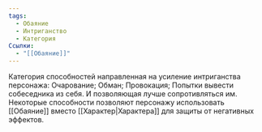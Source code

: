 ```yaml
---
tags:
  - Обаяние
  - Интриганство
  - Категория
Ссылки:
  - "[[Обаяние]]"
---
```

Категория способностей направленная на усиление интриганства персонажа: Очарование; Обман; Провокация; Попытки вывести собеседника из себя. И позволяющая лучше сопротивляться им. Некоторые способности позволяют персонажу использовать [[Обаяние]] вместо [[Характер|Характера]] для защиты от негативных эффектов. 